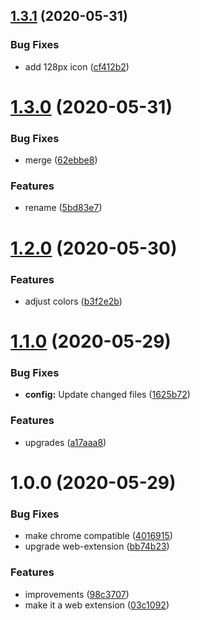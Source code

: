 ## [1.3.1](https://github.com/dword-design/accessibility-view/compare/v1.3.0...v1.3.1) (2020-05-31)


### Bug Fixes

* add 128px icon ([cf412b2](https://github.com/dword-design/accessibility-view/commit/cf412b2ad0c7167554bc7164dd4e0c16f34afd0c))

# [1.3.0](https://github.com/dword-design/accessibility-view/compare/v1.2.0...v1.3.0) (2020-05-31)


### Bug Fixes

* merge ([62ebbe8](https://github.com/dword-design/accessibility-view/commit/62ebbe8f6978a433a7f0b1e21d4524b153014975))


### Features

* rename ([5bd83e7](https://github.com/dword-design/accessibility-view/commit/5bd83e7c02906e6ab4d4ebd82ff9a6def4eec659))

# [1.2.0](https://github.com/dword-design/accessible-view/compare/v1.1.0...v1.2.0) (2020-05-30)


### Features

* adjust colors ([b3f2e2b](https://github.com/dword-design/accessible-view/commit/b3f2e2b0f665396496ed9a740d6a09a6a87cd0bb))

# [1.1.0](https://github.com/dword-design/accessible-view/compare/v1.0.0...v1.1.0) (2020-05-29)


### Bug Fixes

* **config:** Update changed files ([1625b72](https://github.com/dword-design/accessible-view/commit/1625b72a99bdc2cad8c4976324f42b7aedfb30d2))


### Features

* upgrades ([a17aaa8](https://github.com/dword-design/accessible-view/commit/a17aaa89fa929aaf3229bd636e57889697593f6e))

# 1.0.0 (2020-05-29)


### Bug Fixes

* make chrome compatible ([4016915](https://github.com/dword-design/accessibility-mode/commit/40169150f9df5dbbe832e3f550198819a36f75c9))
* upgrade web-extension ([bb74b23](https://github.com/dword-design/accessibility-mode/commit/bb74b2351245ee0ca01255d39908d1135a2c62be))


### Features

* improvements ([98c3707](https://github.com/dword-design/accessibility-mode/commit/98c3707cfd13a020172d26a8c43e11ba15dfcccd))
* make it a web extension ([03c1092](https://github.com/dword-design/accessibility-mode/commit/03c1092d96f03ff9327f65187d95e090f30b754d))
